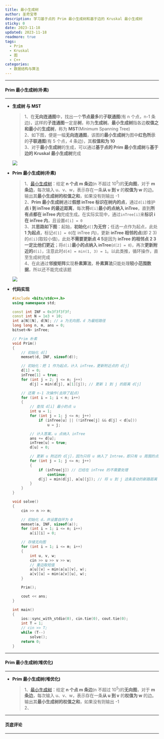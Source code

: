 ```yaml
---
title: 最小生成树
author: 圣奇宝枣
description: 学习基于点的 Prim 最小生成树和基于边的 Kruskal 最小生成树
sticky: 0
date: 2023-11-18
updated: 2023-11-18
readmore: true
tags:
  - Prim
  - Kruskal
  - 图
  - C++
categories:
  - 数据结构与算法
---
```


---

#### **Prim 最小生成树(朴素)**

---

- **生成树 与 MST**

  > 1、在**无向连通图**中，找出一个**节点最多**的**子联通图**(有 n 个点，n-1 条边)，这样的**子连通图**一定是**树**，称为**生成树**。**最小生成树**指各边**权值之和最小**的**生成树**，称为 **MST**(Minimum Spanning Tree)  
  > 2、如下图，便是一幅**无向连通图**，该图的**最小生成树**为图中**红色所示**的**子联通图**(有 5 个点，4 条边)，其**权值和为 10**  
  > 3、对于**最小生成树**的生成，可以通过**基于点的 Prim 最小生成树**与**基于边的 Kruskal 最小生成树**完成

  <!-- more -->

  ![](https://cdn.jsdelivr.net/gh/ShengQiBaoZao/Image/blog/算法/最小生成树.png)

- **Prim 最小生成树(朴素)**

  > 1、[最小生成树](https://cdn.oj.eriktse.com/problem.php?id=1080)：给定 **n 个点 m 条边**(n 不超过 10<sup>5</sup>)的**无向图**，对于 **m 条边**，每次输入 u、v、w，表示存在一条**从 u 到 v** 的**权值为 w** 的边。输出其**最小生成树的权值之和**，如果没有则输出 -1  
  > 2、**Prim 最小生成树**通过**假想 inTree 标识在树内的点**，通过`d[i]`维护**点 i 到 inTree 的最近距离**，每次**将**`d[i]`**最小的点纳入 inTree**，直到**所有点都在 inTree 内**完成生成。在实际实现中，通过`inTree[i]`来**标识 i 在 inTree 内**，且设置`d[i] = 0`  
  > 3、其**思路如下图**：起始，**初始化**`d[]`**为无穷**；任选一点作为起点，此处**1 为起点**，标记`d[1] = 0`(在 inTree 内)，更新 **inTree 相邻的点**(即 2 3)的`d[i]`(取较小值)，此处**不需要更新点 4 5**是因为 **inTree 的相邻点 2 3 一定比他们更近**；将`d[i]`**最小的点纳入 inTree**(`d[2] = 0`)，再次**更新附近的**`d[i]`，注意此时`d[4] = min(1, 3) = 1`。以此类推，循环操作，直至生成树完成  
  > 4、在此通过**邻接矩阵**实现**朴素算法**，**朴素算法**只能处理**较小范围数据**，所以还不能完成该题

  ![](https://cdn.jsdelivr.net/gh/ShengQiBaoZao/Image/blog/算法/Prim最小生成树.png)

- **代码实现**

  ```cpp
  #include <bits/stdc++.h>
  using namespace std;

  const int INF = 0x3f3f3f3f;
  const int N = 1e3 + 10;
  int a[N][N], d[N]; // a 为无向图，d 为最短路径
  long long n, m, ans = 0;
  bitset<N> inTree;

  // Prim 朴素
  void Prim()
  {
      // 初始化 d[]
      memset(d, INF, sizeof(d));

      // 初始化：把 1 作为起点，计入 inTree，更新附近点的 d[j]
      d[1] = 0;
      inTree[1] = true;
      for (int j = 2; j <= n; j++)
          d[j] = min(d[j], a[1][j]); // 更新 1 到 j 的距离 d[j]

      // 还需 n-1 次操作(去除了起点)
      for (int i = 1; i < n; i++)
      {
          // 查找 d[i] 最小的点 u
          int u = 1;
          for (int j = 1; j <= n; j++)
              if (inTree[u] || (!inTree[j] && d[j] < d[u]))
                  u = j;

          // 计入答案，u 点纳入 inTree
          ans += d[u];
          inTree[u] = true;
          d[u] = 0;

          // 更新 u 附近的 d[j]，因为只将 u 纳入了 Intree，即只有 u 周围的点的 d[j] 可能有变动
          for (int j = 1; j <= n; j++)
          {
              if (inTree[j]) // 已经在 inTree 的不需要处理
                  continue;
              d[j] = min(d[j], a[u][j]); // 将 u 到 j 这条变动的新路距离 与 原先的 d[j] 取短
          }
      }
  }

  void solve()
  {
      cin >> n >> m;

      // 初始化 d，并设置自环为 0
      memset(a, INF, sizeof(a));
      for (int i = 1; i <= n; i++)
          a[i][i] = 0;

      // 存储无向图
      for (int i = 1; i <= m; i++)
      {
          int u, v, w;
          cin >> u >> v >> w;
          // 重边取短值
          a[u][v] = min(a[u][v], w);
          a[v][u] = min(a[v][u], w);
      }

      Prim();

      cout << ans;
  }

  int main()
  {
      ios::sync_with_stdio(0), cin.tie(0), cout.tie(0);
      int T = 1;
      // cin >> T;
      while (T--)
          solve();
      return 0;
  }
  ```

---

#### **Prim 最小生成树(堆优化)**

---

- **Prim 最小生成树(堆优化)**

  > 1、[最小生成树](https://cdn.oj.eriktse.com/problem.php?id=1080)：给定 **n 个点 m 条边**(n 不超过 10<sup>5</sup>)的**无向图**，对于 **m 条边**，每次输入 u、v、w，表示存在一条**从 u 到 v** 的**权值为 w** 的边。输出其**最小生成树的权值之和**，如果没有则输出 -1  
  > 2、

---

#### **页底评论**

---
